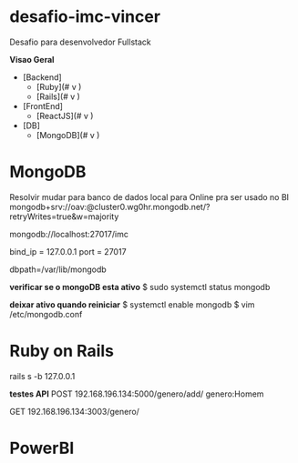 # desafio-imc-vincer
Desafio para desenvolvedor Fullstack

**Visao Geral**
- [Backend]
    - [Ruby](# v )
    - [Rails](# v )
- [FrontEnd]
    - [ReactJS](# v )
- [DB]
    - [MongoDB](# v )



# MongoDB

Resolvir mudar para banco de dados local para Online pra ser usado no BI
mongodb+srv://oav:<pa7663GE>@cluster0.wg0hr.mongodb.net/<dbname>?retryWrites=true&w=majority

mongodb://localhost:27017/imc

bind_ip = 127.0.0.1
port = 27017

dbpath=/var/lib/mongodb

**verificar se o mongoDB esta ativo**
$ sudo systemctl status mongodb


**deixar ativo quando reiniciar**
$ systemctl enable mongodb
$ vim /etc/mongodb.conf


# Ruby on Rails

rails s -b 127.0.0.1

**testes API**
POST 192.168.196.134:5000/genero/add/
genero:Homem

GET 192.168.196.134:3003/genero/


# PowerBI
